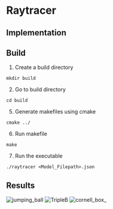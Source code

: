 # Raytracer

## Implementation 





## Build

1. Create a build directory 
```
mkdir build
```
2. Go to build directory 
```
cd build
```
5. Generate makefiles using cmake
```
cmake ../
```
6. Run makefile
```
make
```
7. Run the executable
```
./raytracer <Model_Filepath>.json
```
  
## Results 

![jumping_ball](https://github.com/AmrHMorsy/Raytracer-/assets/56271967/548bd100-d515-401c-880d-fe52c0427db0)
![TripleB](https://github.com/AmrHMorsy/Raytracer-/assets/56271967/7a8be9a4-eb5d-49a2-8570-50b5362e4ebb)
![cornell_box_](https://github.com/AmrHMorsy/Raytracer-/assets/56271967/0ff224f0-9637-4f56-9a25-273a2a581e37)
